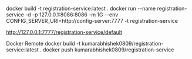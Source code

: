 docker build -t registration-service:latest .
docker run --name registration-service -d -p 127.0.0.1:8086:8086 -m 1G --env CONFIG_SERVER_URI=http://config-server:7777 -t registration-service 

http://127.0.0.1:7777/registration-service/default 

Docker Remote
docker build -t kumarabhishek0809/registration-service:latest .
docker push kumarabhishek0809/registration-service